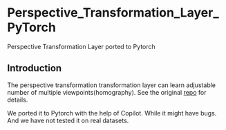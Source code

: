 # Perspective_Transformation_Layer_PyTorch
Perspective Transformation Layer ported to Pytorch


## Introduction
The perspective transformation transformation layer can learn adjustable number of multiple viewpoints(homography). See the original [repo](https://github.com/kcnishan/Perspective_Transformation_Layer) for details.

We ported it to Pytorch with the help of Copilot. While it might have bugs. And we have not tested it on real datasets.






